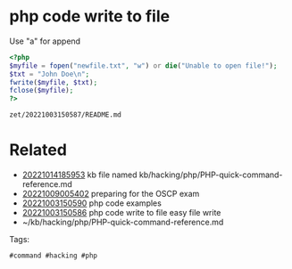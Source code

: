 # php code write to file
Use "a" for append
```php
<?php
$myfile = fopen("newfile.txt", "w") or die("Unable to open file!");
$txt = "John Doe\n";
fwrite($myfile, $txt);
fclose($myfile);
?>
```

` zet/20221003150587/README.md `

# Related

- [20221014185953](/zet/20221014185953/README.md) kb file named kb/hacking/php/PHP-quick-command-reference.md
- [20221009005402](/zet/20221009005402/README.md) preparing for the OSCP exam
- [20221003150590](/zet/20221003150590/README.md) php code examples
- [20221003150586](/zet/20221003150586/README.md) php code write to file easy file write
- ~/kb/hacking/php/PHP-quick-command-reference.md

Tags:

    #command #hacking #php 
